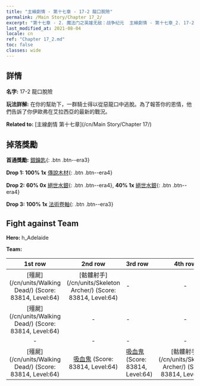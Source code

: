 ```yaml
---
title: "主線劇情 - 第十七章 - 17-2 龍口脫險"
permalink: /Main Story/Chapter 17_2/
excerpt: "第十七章 - 2. 魔法门之英雄无敌：战争纪元  主線劇情 - 第十七章_2. 17-2 龍口脫險"
last_modified_at: 2021-08-04
locale: cn
ref: "Chapter 17_2.md"
toc: false
classes: wide
---
```


## 詳情

 **名字:** 17-2 龍口脫險

 **玩法詳解:** 在你的幫助下，一群騎士得以從惡龍口中逃脫。為了報答你的恩情，他們告訴了你伊歐弗在艾拉西亞的最新的戰況。

 **Related to:** [主線劇情 第十七章](/cn/Main Story/Chapter 17/)

## 掉落獎勵

 **首通獎勵:** [銀鑰匙](/cn/Items/con_693/){: .btn .btn--era3}

 **Drop 1:** **100% 1x** [傳說木材](/cn/Items/mat_55/){: .btn .btn--era4}

 **Drop 2:** **60% 0x** [絕世水銀](/cn/Items/mat_49/){: .btn .btn--era4}, **40% 1x** [絕世水銀](/cn/Items/mat_49/){: .btn .btn--era4}

 **Drop 3:** **100% 1x** [法術卷軸](/cn/Items/con_694/){: .btn .btn--era3}


## Fight against Team
 **Hero:** h_Adelaide

 **Team:**


  | 1st row | 2nd row | 3rd row | 4th row |
  |:----:|:----:|:----|:----:|
  | [殭屍](/cn/units/Walking Dead/) (Score: 83814, Level:64)  | [骷髏射手](/cn/units/Skeleton Archer/) (Score: 83814, Level:64)  | - | - |
  | [殭屍](/cn/units/Walking Dead/) (Score: 83814, Level:64)  | - | - | - |
  | - | - | - | - |
  | [殭屍](/cn/units/Walking Dead/) (Score: 83814, Level:64)  | [吸血鬼](/cn/units/Vampire/) (Score: 83814, Level:64)  | [吸血鬼](/cn/units/Vampire/) (Score: 83814, Level:64)  | [骷髏射手](/cn/units/Skeleton Archer/) (Score: 83814, Level:64)  |


